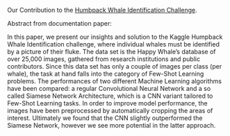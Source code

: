Our Contribution to the [Humbpack Whale Identification Challenge](https://www.kaggle.com/c/whale-categorization-playground).

Abstract from documentation paper:

In this paper, we present our insights and solution to the Kaggle Humpback Whale Identification challenge, where individual whales must be identified by a picture of their fluke.
The data set is the Happy Whale’s database of over 25,000 images, gathered from research institutions and public contributors. Since this data set has only a couple of images per class (per whale), the task at hand falls into the category of Few-Shot Learning problems.
The performances of two different Machine Learning algorithms have been compared: a regular Convolutional Neural Network and a so called Siamese Network Architecture, which is a CNN variant tailored to Few-Shot Learning tasks.
In order to improve model performance, the images have been preprocessed by automatically cropping the areas of interest. 
Ultimately we found that the CNN slightly outperformed the Siamese Network, however we see more potential in the latter approach.
